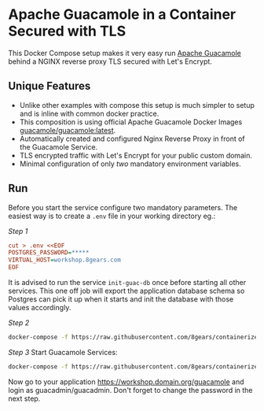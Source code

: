 # Apache Guacamole in a Container Secured with TLS

This Docker Compose setup makes it very easy run [Apache Guacamole](https://guacamole.incubator.apache.org/) behind a NGINX reverse proxy TLS secured with Let's Encrypt.

## Unique Features

* Unlike other examples with compose this setup is much simpler to setup and is inline with common docker practice.
* This composition is using official Apache Guacamole Docker Images [guacamole/guacamole:latest](https://hub.docker.com/r/guacamole/).
* Automatically created and configured Nginx Reverse Proxy in front of the Guacamole Service.
* TLS encrypted traffic with Let's Encrypt for your public custom domain.
* Minimal configuration of only *two* mandatory environment variables.

## Run

Before you start the service configure two mandatory parameters.
The easiest way is to create a `.env` file in your working directory eg.:

*Step 1*

```ini
cut > .env <<EOF
POSTGRES_PASSWORD=*****
VIRTUAL_HOST=workshop.8gears.com
EOF
```

It is advised to run the service `init-guac-db` once before starting all other services. This one off job will export the application database schema so Postgres can pick it up when it starts and init the database with those values accordingly.

*Step 2*
```sh
docker-compose -f https://raw.githubusercontent.com/8gears/containerized-guacamole/master/docker-compose.yml up init-guac-db
```

*Step 3* Start Guacamole Services:

```sh
docker-compose -f https://raw.githubusercontent.com/8gears/containerized-guacamole/master/docker-compose.yml up -d
```

Now go to your application https://workshop.domain.org/guacamole and login as guacadmin/guacadmin. 
Don't forget to change the password in the next step.
